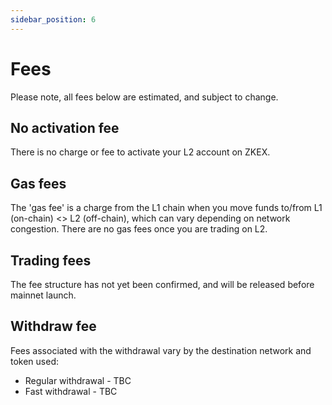 ```yaml
---
sidebar_position: 6
---
```


# Fees

Please note, all fees below are estimated, and subject to change.

## No activation fee

There is no charge or fee to activate your L2 account on ZKEX.

## Gas fees

The 'gas fee' is a charge from the L1 chain when you move funds to/from L1 (on-chain) \<\> L2 (off-chain), which can vary depending on network congestion. There are no gas fees once you are trading on L2.

## Trading fees

The fee structure has not yet been confirmed, and will be released before mainnet launch.

## Withdraw fee

Fees associated with the withdrawal vary by the destination network and token used:

- Regular withdrawal - TBC
- Fast withdrawal - TBC
